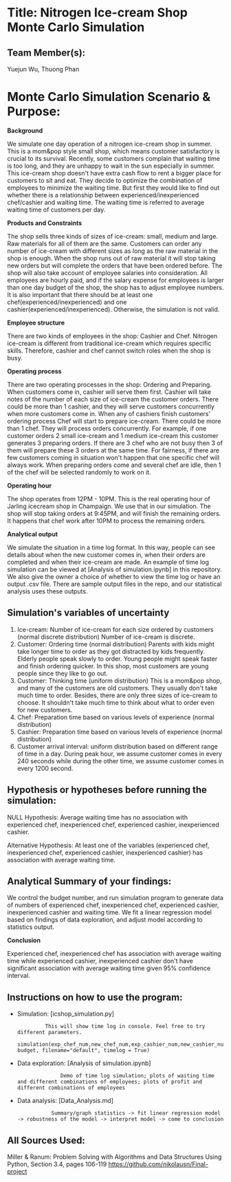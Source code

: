 # Title: Nitrogen Ice-cream Shop Monte Carlo Simulation

## Team Member(s):
Yuejun Wu, Thuong Phan

# Monte Carlo Simulation Scenario & Purpose:
**Background**

We simulate one day operation of a nitrogen ice-cream shop in summer. This is a mom&pop style small shop, which means customer satisfactory is crucial to its survival.
Recently, some customers complain that waiting time is too long, and they are unhappy to wait in the sun especially in summer. This ice-cream shop doesn't have extra cash flow
to rent a bigger place for customers to sit and eat. They decide to optimize the combination of employees to minimize the waiting time. But first they would like to find out
whether there is a relationship between experienced/inexperienced chef/cashier and waiting time.
The waiting time is referred to average waiting time of customers per day.


**Products and Constraints**

The shop sells three kinds of sizes of ice-cream: small, medium and large. Raw materials for all of them are the same. Customers can order any number of ice-cream with different sizes as
long as the raw material in the shop is enough. When the shop runs out of raw material it will stop taking new orders but will complete the orders that have been ordered before. The shop
will also take account of employee salaries into consideration. All employees are hourly paid, and if the salary expense for employees is larger than one day budget of the shop, the shop
has to adjust employee numbers. It is also important that there should be at least one chef(experienced/inexperienced) and one cashier(experienced/inexperienced). Otherwise, the simulation
is not valid.


**Employee structure**

There are two kinds of employees in the shop: Cashier and Chef.
Nitrogen ice-cream is different from traditional ice-cream which requires specific skills. Therefore, cashier and chef cannot switch roles when the shop is busy.


**Operating process**

There are two operating processes in the shop: Ordering and Preparing. When customers come in, cashier will serve them first. Cashier will take notes of the number of each size of ice-cream
the customer orders. There could be more than 1 cashier, and they will serve customers concurrently when more customers come in. When any of cashiers finish customers' ordering process
Chef will start to prepare ice-cream. There could be more than 1 chef. They will process orders concurrently. For example, if one customer orders 2 small ice-cream and 1 medium ice-cream
this customer generates 3 preparing orders. If there are 3 chef who are not busy then 3 of them will prepare these 3 orders at the same time. For fairness, if there are few customers coming in
situation won't happen that one specific chef will always work. When preparing orders come and several chef are idle, then 1 of the chef will be selected randomly to work on it.


**Operating hour**

The shop operates from 12PM - 10PM. This is the real operating hour of Jarling icecream shop in Champaign. We use that in our simulation. The shop will stop taking orders at 9:45PM, and
will finish the remaining orders. It happens that chef work after 10PM to process the remaining orders.


**Analytical output**

We simulate the situation in a time log format. In this way, people can see details about when the new customer comes in, when their orders are completed and when their ice-cream are made.
An example of time log simulation can be viewed at [Analysis of simulation.ipynb] in this repository. We also give the owner a choice of whether to view the time log or have an output .csv
file. There are sample output files in the repo, and our statistical analysis uses these outputs.


## Simulation's variables of uncertainty

1. Ice-cream: Number of ice-cream for each size ordered by customers (normal discrete distribution)
              Number of ice-cream is discrete.
2. Customer: Ordering time (normal distribution) Parents with kids might take longer time to order as they got distracted by kids frequently. Elderly people speak slowly to order.
             Young people might speak faster and finish ordering quicker. In this shop, most customers are young people since they like to go out.
3. Customer: Thinking time (uniform distribution) This is a mom&pop shop, and many of the customers are old customers. They usually don't take much time to order.
             Besides, there are only three sizes of ice-cream to choose. It shouldn't take much time to think about what to order even for new customers.
4. Chef: Preparation time based on various levels of experience (normal distribution)
5. Cashier: Preparation time based on various levels of experience (normal distribution)
6. Customer arrival interval: uniform distribution based on different range of time in a day.
                              During peak hour, we assume customer comes in every 240 seconds while during the other time, we assume customer comes in every 1200 second.


## Hypothesis or hypotheses before running the simulation:
NULL Hypothesis: Average waiting time has no association with experienced chef, inexperienced chef, experienced cashier, inexperienced cashier.

Alternative Hypothesis: At least one of the variables (experienced chef, inexperienced chef, experienced cashier, inexperienced cashier) has association with average waiting time.


## Analytical Summary of your findings:
We control the budget number, and run simulation program to generate data of numbers of experienced chef, inexperienced chef, experienced cashier, inexperienced cashier and waiting time.
We fit a linear regression model based on findings of data exploration, and adjust model according to statistics output.

**Conclusion**

Experienced chef, inexperienced chef has association with average waiting time while experienced cashier, inexperienced cashier don't have significant association
with average waiting time given 95% confidence interval.

## Instructions on how to use the program:
 - Simulation: [icshop_simulation.py]

                This will show time log in console. Feel free to try different parameters.
                simulation(exp_chef_num,new_chef_num,exp_cashier_num,new_cashier_num, budget, filename="default", timelog = True)

 - Data exploration: [Analysis of simulation.ipynb]

                     Demo of time log simulation; plots of waiting time and different combinations of employees; plots of profit and different combinations of employees

 - Data analysis: [Data_Analysis.md]

                  Summary/graph statistics -> fit linear regression model -> robustness of the model -> interpret model -> come to conclusion

## All Sources Used:
Miller & Ranum: Problem Solving with Algorithms and Data Structures Using Python, Section 3.4, pages 106-119
https://github.com/nikolausn/Final-project


